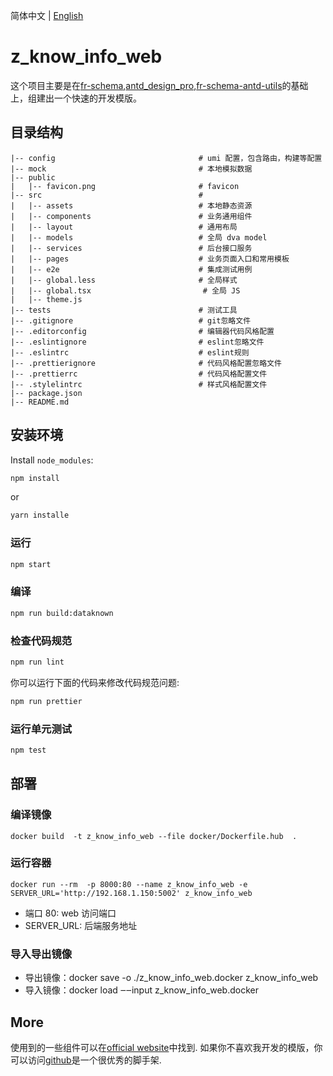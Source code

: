 简体中文 | [English](./README.en.md)

# z_know_info_web

这个项目主要是在[fr-schema](https://github.com/wuhanchu/fr-schema.git),[antd_design_pro](https://github.com/ant-design/ant-design-pro.git),[fr-schema-antd-utils](https://github.com/wuhanchu/fr-schema-antd-utils.git)的基础上，组建出一个快速的开发模版。

## 目录结构

    |-- config                                # umi 配置，包含路由，构建等配置
    |-- mock                                  # 本地模拟数据
    |-- public
    |   |-- favicon.png                       # favicon
    |-- src                                   #
    |   |-- assets                            # 本地静态资源
    |   |-- components                        # 业务通用组件
    |   |-- layout                            # 通用布局
    |   |-- models                            # 全局 dva model
    |   |-- services                          # 后台接口服务
    |   |-- pages                             # 业务页面入口和常用模板
    |   |-- e2e                               # 集成测试用例
    |   |-- global.less                       # 全局样式
    |   |-- global.tsx                         # 全局 JS
    |   |-- theme.js
    |-- tests                                 # 测试工具
    |-- .gitignore                            # git忽略文件
    |-- .editorconfig                         # 编辑器代码风格配置
    |-- .eslintignore                         # eslint忽略文件
    |-- .eslintrc                             # eslint规则
    |-- .prettierignore                       # 代码风格配置忽略文件
    |-- .prettierrc                           # 代码风格配置文件
    |-- .stylelintrc                          # 样式风格配置文件
    |-- package.json
    |-- README.md

## 安装环境

Install `node_modules`:

```bash
npm install
```

or

```bash
yarn installe
```

### 运行

```bash
npm start
```

### 编译

```bash
npm run build:dataknown
```

### 检查代码规范

```bash
npm run lint
```

你可以运行下面的代码来修改代码规范问题:

```bash
npm run prettier
```

### 运行单元测试

```bash
npm test
```

## 部署

### 编译镜像

```docker
docker build  -t z_know_info_web --file docker/Dockerfile.hub  .
```

### 运行容器

```docker
docker run --rm  -p 8000:80 --name z_know_info_web -e SERVER_URL='http://192.168.1.150:5002' z_know_info_web
```

-   端口 80: web 访问端口
-   SERVER_URL: 后端服务地址

### 导入导出镜像

-   导出镜像：docker save -o ./z_know_info_web.docker z_know_info_web
-   导入镜像：docker load ‒‒input z_know_info_web.docker

## More

使用到的一些组件可以在[official website](https://pro.ant.design)中找到. 如果你不喜欢我开发的模版，你可以访问[github](https://github.com/ant-design/ant-design-pro)是一个很优秀的脚手架.
